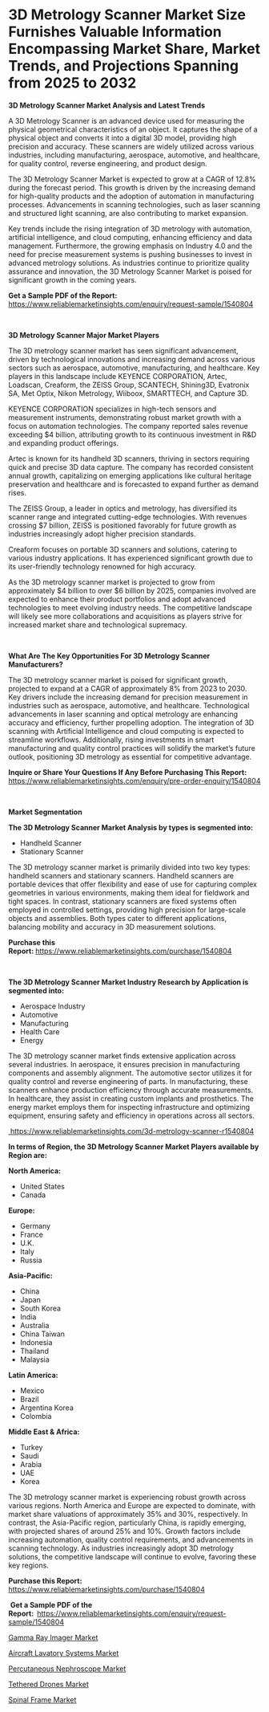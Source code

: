 <p><h1>3D Metrology Scanner Market Size Furnishes Valuable Information Encompassing Market Share, Market Trends, and Projections Spanning from 2025 to 2032</h1></p><p><strong>3D Metrology Scanner Market Analysis and Latest Trends</strong></p>
<p><p>A 3D Metrology Scanner is an advanced device used for measuring the physical geometrical characteristics of an object. It captures the shape of a physical object and converts it into a digital 3D model, providing high precision and accuracy. These scanners are widely utilized across various industries, including manufacturing, aerospace, automotive, and healthcare, for quality control, reverse engineering, and product design.</p><p>The 3D Metrology Scanner Market is expected to grow at a CAGR of 12.8% during the forecast period. This growth is driven by the increasing demand for high-quality products and the adoption of automation in manufacturing processes. Advancements in scanning technologies, such as laser scanning and structured light scanning, are also contributing to market expansion. </p><p>Key trends include the rising integration of 3D metrology with automation, artificial intelligence, and cloud computing, enhancing efficiency and data management. Furthermore, the growing emphasis on Industry 4.0 and the need for precise measurement systems is pushing businesses to invest in advanced metrology solutions. As industries continue to prioritize quality assurance and innovation, the 3D Metrology Scanner Market is poised for significant growth in the coming years.</p></p>
<p><strong>Get a Sample PDF of the Report:&nbsp;</strong> <a href="https://www.reliablemarketinsights.com/enquiry/request-sample/1540804?utm_campaign=2241&utm_medium=2&utm_source=Github&utm_content=ia&utm_term=10042025&utm_id=3d-metrology-scanner">https://www.reliablemarketinsights.com/enquiry/request-sample/1540804</a></p>
<p>&nbsp;</p>
<p><strong>3D Metrology Scanner Major Market Players</strong></p>
<p><p>The 3D metrology scanner market has seen significant advancement, driven by technological innovations and increasing demand across various sectors such as aerospace, automotive, manufacturing, and healthcare. Key players in this landscape include KEYENCE CORPORATION, Artec, Loadscan, Creaform, the ZEISS Group, SCANTECH, Shining3D, Evatronix SA, Met Optix, Nikon Metrology, Wiiboox, SMARTTECH, and Capture 3D.</p><p>KEYENCE CORPORATION specializes in high-tech sensors and measurement instruments, demonstrating robust market growth with a focus on automation technologies. The company reported sales revenue exceeding $4 billion, attributing growth to its continuous investment in R&D and expanding product offerings.</p><p>Artec is known for its handheld 3D scanners, thriving in sectors requiring quick and precise 3D data capture. The company has recorded consistent annual growth, capitalizing on emerging applications like cultural heritage preservation and healthcare and is forecasted to expand further as demand rises.</p><p>The ZEISS Group, a leader in optics and metrology, has diversified its scanner range and integrated cutting-edge technologies. With revenues crossing $7 billion, ZEISS is positioned favorably for future growth as industries increasingly adopt higher precision standards.</p><p>Creaform focuses on portable 3D scanners and solutions, catering to various industry applications. It has experienced significant growth due to its user-friendly technology renowned for high accuracy.</p><p>As the 3D metrology scanner market is projected to grow from approximately $4 billion to over $6 billion by 2025, companies involved are expected to enhance their product portfolios and adopt advanced technologies to meet evolving industry needs. The competitive landscape will likely see more collaborations and acquisitions as players strive for increased market share and technological supremacy.</p></p>
<p>&nbsp;</p>
<p><strong>What Are The Key Opportunities For 3D Metrology Scanner Manufacturers?</strong></p>
<p><p>The 3D metrology scanner market is poised for significant growth, projected to expand at a CAGR of approximately 8% from 2023 to 2030. Key drivers include the increasing demand for precision measurement in industries such as aerospace, automotive, and healthcare. Technological advancements in laser scanning and optical metrology are enhancing accuracy and efficiency, further propelling adoption. The integration of 3D scanning with Artificial Intelligence and cloud computing is expected to streamline workflows. Additionally, rising investments in smart manufacturing and quality control practices will solidify the market’s future outlook, positioning 3D metrology as essential for competitive advantage.</p></p>
<p><strong>Inquire or Share Your Questions If Any Before Purchasing This Report:</strong> <a href="https://www.reliablemarketinsights.com/enquiry/pre-order-enquiry/1540804?utm_campaign=2241&utm_medium=2&utm_source=Github&utm_content=ia&utm_term=10042025&utm_id=3d-metrology-scanner">https://www.reliablemarketinsights.com/enquiry/pre-order-enquiry/1540804</a></p>
<p>&nbsp;</p>
<p><strong>Market Segmentation</strong></p>
<p><strong>The 3D Metrology Scanner Market Analysis by types is segmented into:</strong></p>
<p><ul><li>Handheld Scanner</li><li>Stationary Scanner</li></ul></p>
<p><p>The 3D metrology scanner market is primarily divided into two key types: handheld scanners and stationary scanners. Handheld scanners are portable devices that offer flexibility and ease of use for capturing complex geometries in various environments, making them ideal for fieldwork and tight spaces. In contrast, stationary scanners are fixed systems often employed in controlled settings, providing high precision for large-scale objects and assemblies. Both types cater to different applications, balancing mobility and accuracy in 3D measurement solutions.</p></p>
<p><strong>Purchase this Report:&nbsp;</strong><a href="https://www.reliablemarketinsights.com/purchase/1540804?utm_campaign=2241&utm_medium=2&utm_source=Github&utm_content=ia&utm_term=10042025&utm_id=3d-metrology-scanner">https://www.reliablemarketinsights.com/purchase/1540804</a></p>
<p>&nbsp;</p>
<p><strong>The 3D Metrology Scanner Market Industry Research by Application is segmented into:</strong></p>
<p><ul><li>Aerospace Industry</li><li>Automotive</li><li>Manufacturing</li><li>Health Care</li><li>Energy</li></ul></p>
<p><p>The 3D metrology scanner market finds extensive application across several industries. In aerospace, it ensures precision in manufacturing components and assembly alignment. The automotive sector utilizes it for quality control and reverse engineering of parts. In manufacturing, these scanners enhance production efficiency through accurate measurements. In healthcare, they assist in creating custom implants and prosthetics. The energy market employs them for inspecting infrastructure and optimizing equipment, ensuring safety and efficiency in operations across all sectors.</p></p>
<p><a href="https://www.reliablemarketinsights.com/3d-metrology-scanner-r1540804?utm_campaign=2241&utm_medium=2&utm_source=Github&utm_content=ia&utm_term=10042025&utm_id=3d-metrology-scanner">&nbsp;https://www.reliablemarketinsights.com/3d-metrology-scanner-r1540804</a></p>
<p><strong>In terms of Region, the 3D Metrology Scanner Market Players available by Region are:</strong></p>
<p>
    <p> <strong> North America: </strong>
        <ul>
            <li>United States</li>
            <li>Canada</li>
        </ul>
        </p> 
    <p> <strong> Europe: </strong>
        <ul>
            <li>Germany</li>
            <li>France</li>
            <li>U.K.</li>
            <li>Italy</li>
            <li>Russia</li>
        </ul>
        </p> 
    <p> <strong> Asia-Pacific: </strong>
        <ul>
            <li>China</li>
            <li>Japan</li>
            <li>South Korea</li>
            <li>India</li>
            <li>Australia</li>
            <li>China Taiwan</li>
            <li>Indonesia</li>
            <li>Thailand</li>
            <li>Malaysia</li>
        </ul>
        </p> 
    <p> <strong> Latin America: </strong>
        <ul>
            <li>Mexico</li>
            <li>Brazil</li>
            <li>Argentina Korea</li>
            <li>Colombia</li>
        </ul>
        </p> 
    <p> <strong> Middle East & Africa: </strong>
        <ul>
            <li>Turkey</li>
            <li>Saudi</li>
            <li>Arabia</li>
            <li>UAE</li>
            <li>Korea</li>
        </ul>
    </p>
    </p>
<p><p>The 3D metrology scanner market is experiencing robust growth across various regions. North America and Europe are expected to dominate, with market share valuations of approximately 35% and 30%, respectively. In contrast, the Asia-Pacific region, particularly China, is rapidly emerging, with projected shares of around 25% and 10%. Growth factors include increasing automation, quality control requirements, and advancements in scanning technology. As industries increasingly adopt 3D metrology solutions, the competitive landscape will continue to evolve, favoring these key regions.</p></p>
<p><strong>Purchase this Report: </strong><a href="https://www.reliablemarketinsights.com/purchase/1540804?utm_campaign=2241&utm_medium=2&utm_source=Github&utm_content=ia&utm_term=10042025&utm_id=3d-metrology-scanner">https://www.reliablemarketinsights.com/purchase/1540804</a></p>
<p>&nbsp;<strong>Get a Sample PDF of the Report:&nbsp;&nbsp;</strong><a href="https://www.reliablemarketinsights.com/enquiry/request-sample/1540804?utm_campaign=2241&utm_medium=2&utm_source=Github&utm_content=ia&utm_term=10042025&utm_id=3d-metrology-scanner">https://www.reliablemarketinsights.com/enquiry/request-sample/1540804</a></p>
<p><strong></strong></p>
<p><p><a href="https://www.linkedin.com/pulse/global-gamma-ray-imager-market-landscape-future-trends-strategic-4kwae?utm_campaign=2241&utm_medium=2&utm_source=Github&utm_content=ia&utm_term=10042025&utm_id=3d-metrology-scanner">Gamma Ray Imager Market</a></p><p><a href="https://github.com/skoppmerlib9/Market-Research-Report-List-1/blob/main/aircraft-lavatory-systems-market.md?utm_campaign=2241&utm_medium=2&utm_source=Github&utm_content=ia&utm_term=10042025&utm_id=3d-metrology-scanner">Aircraft Lavatory Systems Market</a></p><p><a href="https://www.linkedin.com/pulse/explosive-growth-percutaneous-nephroscope-market-global-awgbf?utm_campaign=2241&utm_medium=2&utm_source=Github&utm_content=ia&utm_term=10042025&utm_id=3d-metrology-scanner">Percutaneous Nephroscope Market</a></p><p><a href="https://github.com/bocksovers0r/Market-Research-Report-List-1/blob/main/tethered-drones-market.md?utm_campaign=2241&utm_medium=2&utm_source=Github&utm_content=ia&utm_term=10042025&utm_id=3d-metrology-scanner">Tethered Drones Market</a></p><p><a href="https://www.linkedin.com/pulse/growth-trajectory-spinal-frame-market-2025-2032-projected-whoue?utm_campaign=2241&utm_medium=2&utm_source=Github&utm_content=ia&utm_term=10042025&utm_id=3d-metrology-scanner">Spinal Frame Market</a></p></p>